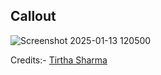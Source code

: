 ## Callout

![Screenshot 2025-01-13 120500](https://github.com/user-attachments/assets/f797fa41-c41b-4d6b-b20c-4e876dd4ba83)

Credits:- [Tirtha Sharma](https://github.com/genze121 "Tirtha Sharma")
